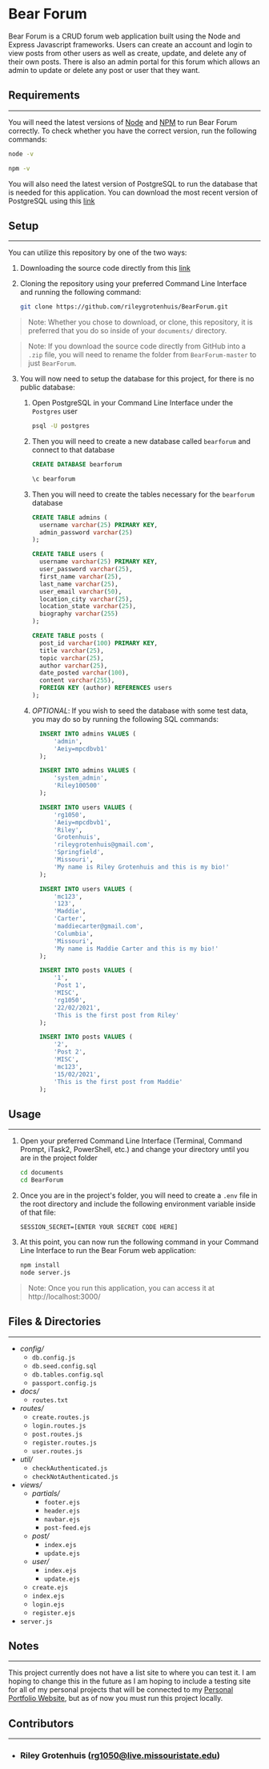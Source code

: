 # Bear Forum

Bear Forum is a CRUD forum web application built using the Node and Express Javascript frameworks. Users can create an account and login to view posts from other users as well as create, update, and delete any of their own posts. There is also an admin portal for this forum which allows an admin to update or delete any post or user that they want.

## Requirements

---

You will need the latest versions of [Node](https://nodejs.org/en/download/) and [NPM](https://www.npmjs.com/get-npm) to run Bear Forum correctly. To check whether you have the correct version, run the following commands:

```bash
node -v
```

```bash
npm -v
```

You will also need the latest version of PostgreSQL to run the database that is needed for this application. You can download the most recent version of PostgreSQL using this [link](https://www.postgresql.org/download/)

## Setup

---

You can utilize this repository by one of the two ways:

1. Downloading the source code directly from this [link](https://github.com/rileygrotenhuis/BearForum/archive/refs/heads/master.zip)

2. Cloning the repository using your preferred Command Line Interface and running the following command:

    ```bash
    git clone https://github.com/rileygrotenhuis/BearForum.git
    ```

> Note: Whether you chose to download, or clone, this repository, it is preferred that you do so inside of your `documents/` directory.

> Note: If you download the source code directly from GitHub into a `.zip` file, you will need to rename the folder from `BearForum-master` to just `BearForum`.

3. You will now need to setup the database for this project, for there is no public database:

    1. Open PostgreSQL in your Command Line Interface under the `Postgres` user

        ```bash
        psql -U postgres
        ```

    2. Then you will need to create a new database called `bearforum` and connect to that database

        ```sql
        CREATE DATABASE bearforum
        ```

        ```bash
        \c bearforum
        ```

    3. Then you will need to create the tables necessary for the `bearforum` database

        ```sql
        CREATE TABLE admins (
          username varchar(25) PRIMARY KEY,
          admin_password varchar(25)
        );

        CREATE TABLE users (
          username varchar(25) PRIMARY KEY,
          user_password varchar(25),
          first_name varchar(25),
          last_name varchar(25),
          user_email varchar(50),
          location_city varchar(25),
          location_state varchar(25),
          biography varchar(255)
        );

        CREATE TABLE posts (
          post_id varchar(100) PRIMARY KEY,
          title varchar(25),
          topic varchar(25),
          author varchar(25),
          date_posted varchar(100),
          content varchar(255),
          FOREIGN KEY (author) REFERENCES users
        );
        ```

    4. _OPTIONAL_: If you wish to seed the database with some test data, you may do so by running the following SQL commands:

        ```sql
          INSERT INTO admins VALUES (
              'admin',
              'Aeiy=mpcdbvb1'
          );

          INSERT INTO admins VALUES (
              'system_admin',
              'Riley100500'
          );

          INSERT INTO users VALUES (
              'rg1050',
              'Aeiy=mpcdbvb1',
              'Riley',
              'Grotenhuis',
              'rileygrotenhuis@gmail.com',
              'Springfield',
              'Missouri',
              'My name is Riley Grotenhuis and this is my bio!'
          );

          INSERT INTO users VALUES (
              'mc123',
              '123',
              'Maddie',
              'Carter',
              'maddiecarter@gmail.com',
              'Columbia',
              'Missouri',
              'My name is Maddie Carter and this is my bio!'
          );

          INSERT INTO posts VALUES (
              '1',
              'Post 1',
              'MISC',
              'rg1050',
              '22/02/2021',
              'This is the first post from Riley'
          );

          INSERT INTO posts VALUES (
              '2',
              'Post 2',
              'MISC',
              'mc123',
              '15/02/2021',
              'This is the first post from Maddie'
          );
        ```

## Usage

---

1. Open your preferred Command Line Interface (Terminal, Command Prompt, iTask2, PowerShell, etc.) and change your directory until you are in the project folder

    ```bash
    cd documents
    cd BearForum
    ```

2. Once you are in the project's folder, you will need to create a `.env` file in the root directory and include the following environment variable inside of that file:

    ```env
    SESSION_SECRET=[ENTER YOUR SECRET CODE HERE]
    ```

3. At this point, you can now run the following command in your Command Line Interface to run the Bear Forum web application:

    ```bash
    npm install
    node server.js
    ```

> Note: Once you run this application, you can access it at http://localhost:3000/

## Files & Directories

---

-   _config/_
    -   `db.config.js`
    -   `db.seed.config.sql`
    -   `db.tables.config.sql`
    -   `passport.config.js`
-   _docs/_
    -   `routes.txt`
-   _routes/_
    -   `create.routes.js`
    -   `login.routes.js`
    -   `post.routes.js`
    -   `register.routes.js`
    -   `user.routes.js`
-   _util/_
    -   `checkAuthenticated.js`
    -   `checkNotAuthenticated.js`
-   _views/_
    -   _partials/_
        -   `footer.ejs`
        -   `header.ejs`
        -   `navbar.ejs`
        -   `post-feed.ejs`
    -   _post/_
        -   `index.ejs`
        -   `update.ejs`
    -   _user/_
        -   `index.ejs`
        -   `update.ejs`
    -   `create.ejs`
    -   `index.ejs`
    -   `login.ejs`
    -   `register.ejs`
-   `server.js`

## Notes

---

This project currently does not have a list site to where you can test it. I am hoping to change this in the future as I am hoping to include a testing site for all of my personal projects that will be connected to my [Personal Portfolio Website](http://rileygrotenhuis.com/), but as of now you must run this project locally.

## Contributors

---

-   ### Riley Grotenhuis (rg1050@live.missouristate.edu)
